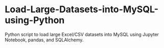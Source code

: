 # Load-Large-Datasets-into-MySQL-using-Python
Python script to load large Excel/CSV datasets into MySQL using Jupyter Notebook, pandas, and SQLAlchemy.
